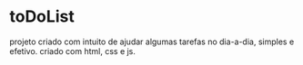 # toDoList
 
projeto criado com intuito de ajudar algumas tarefas no dia-a-dia, simples e efetivo.
criado com html, css e js.